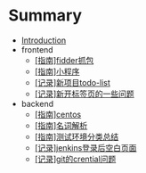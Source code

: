 # Summary

* [Introduction](README.md)
* frontend
    * [\[指南\]fidder抓包](./doc/frontend/manual/fiddler-capture.md)
    * [\[指南\]小程序](./doc/frontend/manual/miniProgram.md)
    * [\[记录\]新项目todo-list](./doc/frontend/record/newProjectTodo.md)
    * [\[记录\]新开标签页的一些问题](./doc/frontend/record/browserNewTab.md)
* backend
    * [\[指南\]centos](./doc/backend/manual/centos.md)
    * [\[指南\]名词解析](./doc/backend/manual/nameMean.md)
    * [\[指南\]测试环境分类总结](./doc/backend/manual/testEnv.md)
    * [\[记录\]jenkins登录后空白页面](./doc/backend/record/jenkinsEmptyPage.md)
    * [\[记录\]git的crential问题](./doc/backend/record/gitCredentialManager.md)